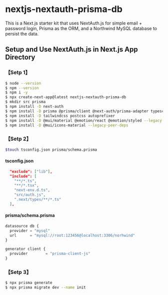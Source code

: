 # nextjs-nextauth-prisma-db
This is a Next.js starter kit that uses NextAuth.js for simple email + password login, Prisma as the ORM, and a Northwind MySQL database to persist the data.

## Setup and Use NextAuth.js in Next.js App Directory

### 【Setp 1】
```bash
$ node --version
$ npm --version
$ npm i -y
$ npx create-next-app@latest nextjs-nextauth-prisma-db
$ mkdir src prisma
$ npm install -D next-auth
$ npm install -D prisma @prisma/client @next-auth/prisma-adapter typescript @types/node
$ npm install -D tailwindcss postcss autoprefixer
$ npm install -D @mui/material @emotion/react @emotion/styled --legacy-peer-deps
$ npm install -D @mui/icons-material --legacy-peer-deps
```

### 【Setp 2】
```bash
$touch tsconfig.json prisma/schema.prisma
```
#### tsconfig.json

```json
  "exclude": ["lib"],
  "include": [
    "**/*.ts",
    "**/*.tsx",
    "next-env.d.ts",
    "src/auth.js",
    ".next/types/**/*.ts"
  ],
```

#### prisma/schema.prisma

```js
datasource db {
  provider = "mysql"
  url      = "mysql://root:123456@localhost:3306/norhwind"
}

generator client {
  provider        = "prisma-client-js"
}
```

### 【Setp 3】

```bash
$ npx prisma generate
$ npx prisma migrate dev --name init
```
